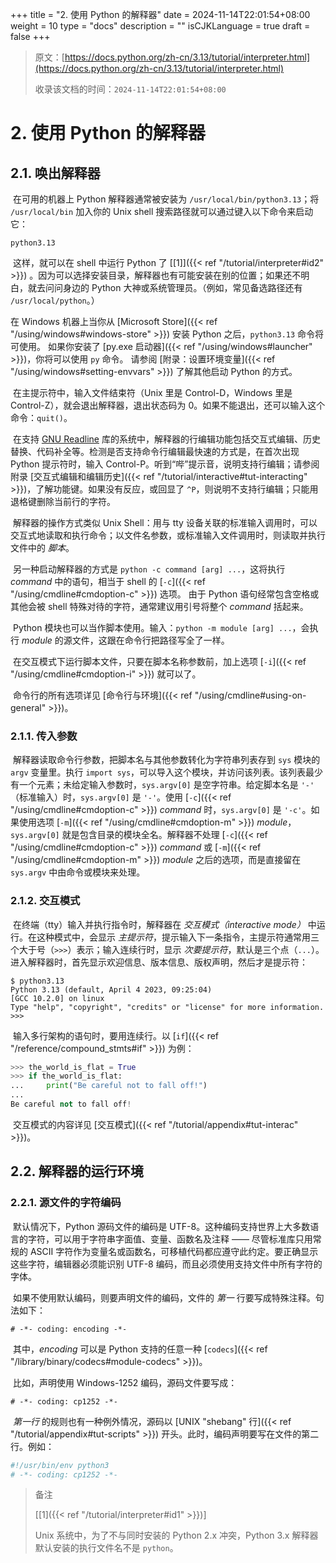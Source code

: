 +++
title = "2. 使用 Python 的解释器"
date = 2024-11-14T22:01:54+08:00
weight = 10
type = "docs"
description = ""
isCJKLanguage = true
draft = false
+++

> 原文：[https://docs.python.org/zh-cn/3.13/tutorial/interpreter.html](https://docs.python.org/zh-cn/3.13/tutorial/interpreter.html)
>
> 收录该文档的时间：`2024-11-14T22:01:54+08:00`

# 2. 使用 Python 的解释器



## 2.1. 唤出解释器

​	在可用的机器上 Python 解释器通常被安装为 `/usr/local/bin/python3.13`；将 `/usr/local/bin` 加入你的 Unix shell 搜索路径就可以通过键入以下命令来启动它：

```
python3.13
```

​	这样，就可以在 shell 中运行 Python 了 [[1\]]({{< ref "/tutorial/interpreter#id2" >}}) 。因为可以选择安装目录，解释器也有可能安装在别的位置；如果还不明白，就去问问身边的 Python 大神或系统管理员。（例如，常见备选路径还有 `/usr/local/python`。）

在 Windows 机器上当你从 [Microsoft Store]({{< ref "/using/windows#windows-store" >}}) 安装 Python 之后，`python3.13` 命令将可使用。 如果你安装了 [py.exe 启动器]({{< ref "/using/windows#launcher" >}})，你将可以使用 `py` 命令。 请参阅 [附录：设置环境变量]({{< ref "/using/windows#setting-envvars" >}}) 了解其他启动 Python 的方式。

​	在主提示符中，输入文件结束符（Unix 里是 Control-D，Windows 里是 Control-Z），就会退出解释器，退出状态码为 0。如果不能退出，还可以输入这个命令：`quit()`。

​	在支持 [GNU Readline](https://tiswww.case.edu/php/chet/readline/rltop.html) 库的系统中，解释器的行编辑功能包括交互式编辑、历史替换、代码补全等。检测是否支持命令行编辑最快速的方式是，在首次出现 Python 提示符时，输入 Control-P。听到“哔”提示音，说明支持行编辑；请参阅附录 [交互式编辑和编辑历史]({{< ref "/tutorial/interactive#tut-interacting" >}})，了解功能键。如果没有反应，或回显了 `^P`，则说明不支持行编辑；只能用退格键删除当前行的字符。

​	解释器的操作方式类似 Unix Shell：用与 tty 设备关联的标准输入调用时，可以交互式地读取和执行命令；以文件名参数，或标准输入文件调用时，则读取并执行文件中的 *脚本*。

​	另一种启动解释器的方式是 `python -c command [arg] ...`，这将执行 *command* 中的语句，相当于 shell 的 [`-c`]({{< ref "/using/cmdline#cmdoption-c" >}}) 选项。 由于 Python 语句经常包含空格或其他会被 shell 特殊对待的字符，通常建议用引号将整个 *command* 括起来。

​	Python 模块也可以当作脚本使用。输入：`python -m module [arg] ...`，会执行 *module* 的源文件，这跟在命令行把路径写全了一样。

​	在交互模式下运行脚本文件，只要在脚本名称参数前，加上选项 [`-i`]({{< ref "/using/cmdline#cmdoption-i" >}}) 就可以了。

​	命令行的所有选项详见 [命令行与环境]({{< ref "/using/cmdline#using-on-general" >}})。



### 2.1.1. 传入参数

​	解释器读取命令行参数，把脚本名与其他参数转化为字符串列表存到 `sys` 模块的 `argv` 变量里。执行 `import sys`，可以导入这个模块，并访问该列表。该列表最少有一个元素；未给定输入参数时，`sys.argv[0]` 是空字符串。给定脚本名是 `'-'` （标准输入）时，`sys.argv[0]` 是 `'-'`。使用 [`-c`]({{< ref "/using/cmdline#cmdoption-c" >}}) *command* 时，`sys.argv[0]` 是 `'-c'`。如果使用选项 [`-m`]({{< ref "/using/cmdline#cmdoption-m" >}}) *module*，`sys.argv[0]` 就是包含目录的模块全名。解释器不处理 [`-c`]({{< ref "/using/cmdline#cmdoption-c" >}}) *command* 或 [`-m`]({{< ref "/using/cmdline#cmdoption-m" >}}) *module* 之后的选项，而是直接留在 `sys.argv` 中由命令或模块来处理。



### 2.1.2. 交互模式

​	在终端（tty）输入并执行指令时，解释器在 *交互模式（interactive mode）* 中运行。在这种模式中，会显示 *主提示符*，提示输入下一条指令，主提示符通常用三个大于号（`>>>`）表示；输入连续行时，显示 *次要提示符*，默认是三个点（`...`）。进入解释器时，首先显示欢迎信息、版本信息、版权声明，然后才是提示符：

```
$ python3.13
Python 3.13 (default, April 4 2023, 09:25:04)
[GCC 10.2.0] on linux
Type "help", "copyright", "credits" or "license" for more information.
>>>
```

​	输入多行架构的语句时，要用连续行。以 [`if`]({{< ref "/reference/compound_stmts#if" >}}) 为例：



``` python
>>> the_world_is_flat = True
>>> if the_world_is_flat:
...     print("Be careful not to fall off!")
...
Be careful not to fall off!
```

​	交互模式的内容详见 [交互模式]({{< ref "/tutorial/appendix#tut-interac" >}})。



## 2.2. 解释器的运行环境



### 2.2.1. 源文件的字符编码

​	默认情况下，Python 源码文件的编码是 UTF-8。这种编码支持世界上大多数语言的字符，可以用于字符串字面值、变量、函数名及注释 —— 尽管标准库只用常规的 ASCII 字符作为变量名或函数名，可移植代码都应遵守此约定。要正确显示这些字符，编辑器必须能识别 UTF-8 编码，而且必须使用支持文件中所有字符的字体。

​	如果不使用默认编码，则要声明文件的编码，文件的 *第一* 行要写成特殊注释。句法如下：

```
# -*- coding: encoding -*-
```

​	其中，*encoding* 可以是 Python 支持的任意一种 [`codecs`]({{< ref "/library/binary/codecs#module-codecs" >}})。

​	比如，声明使用 Windows-1252 编码，源码文件要写成：

```
# -*- coding: cp1252 -*-
```

​	*第一行* 的规则也有一种例外情况，源码以 [UNIX "shebang" 行]({{< ref "/tutorial/appendix#tut-scripts" >}}) 开头。此时，编码声明要写在文件的第二行。例如：

``` sh
#!/usr/bin/env python3
# -*- coding: cp1252 -*-
```

> 备注
>
> [[1]({{< ref "/tutorial/interpreter#id1" >}})]
>
> Unix 系统中，为了不与同时安装的 Python 2.x 冲突，Python 3.x 解释器默认安装的执行文件名不是 `python`。
